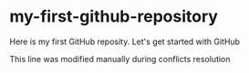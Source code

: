# my-first-github-repository
Here is my first GitHub reposity. Let's get started with GitHub

This line was modified manually during conflicts resolution